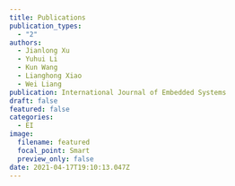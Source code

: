 ```yaml
---
title: Publications
publication_types:
  - "2"
authors:
  - Jianlong Xu
  - Yuhui Li
  - Kun Wang
  - Lianghong Xiao
  - Wei Liang
publication: International Journal of Embedded Systems
draft: false
featured: false
categories:
  - EI
image:
  filename: featured
  focal_point: Smart
  preview_only: false
date: 2021-04-17T19:10:13.047Z
---
```

